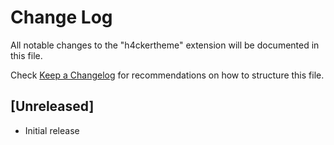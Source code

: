 # Change Log

All notable changes to the "h4ckertheme" extension will be documented in this file.

Check [Keep a Changelog](http://keepachangelog.com/) for recommendations on how to structure this file.

## [Unreleased]

- Initial release
